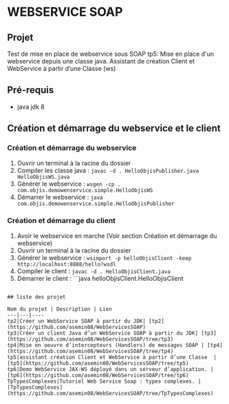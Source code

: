# WEBSERVICE SOAP

## Projet

Test de mise en place de webservice sous SOAP
tp5: Mise en place d'un webservice depuis une classe java. Assistant de création Client et WebService à partir d’une Classe (ws)

## Pré-requis
* java jdk 8

## Création et démarrage du webservice et le client

### Création et démarrage du webservice
1. Ouvrir un terminal à la racine du dossier
2. Compiler les classe java : ```javac -d . HelloObjisPublisher.java HelloObjisWS.java```
3. Générer le webservice : ```wsgen -cp . com.objis.demowenservice.simple.HelloObjisWS```
4. Démarrer le webservice : ```java com.objis.demowenservice.simple.HelloObjisPublisher```


### Création et démarrage du client
1. Avoir le webservice en marche (Voir section Création et démarrage du webservice)
2. Ouvrir un terminal à la racine du dossier
3. Générer le webservice : ```wsimport -p helloObjisClient -keep http://localhost:8888/hello?wsdl```
4. Compiler le client : ```javac -d . HelloObjisClient.java ```
5. Démarrer le client : ```java helloObjisClient.HelloObjisClient
```

## liste des projet

Nom du projet | Description | Lien
---|---|----
tp2|Créer un WebService SOAP à partir du JDK| [tp2](https://github.com/asemin08/WebServicesSOAP)
tp3|Créer un client Java d’un WebService SOAP à partir du JDK| [tp3](https://github.com/asemin08/WebServicesSOAP/tree/tp3)
tp4|Mise en oeuvre d’intercepteurs (Handlers) de messages SOAP | [tp4](https://github.com/asemin08/WebServicesSOAP/tree/tp4)
tp5|assistant création Client et WebService à partir d’une Classe  | [tp5](https://github.com/asemin08/WebServicesSOAP/tree/tp5)
tp6|Demo WebService JAX-WS déployé dans un serveur d’application. |[tp6](https://github.com/asemin08/WebServicesSOAP/tree/tp6)
TpTypesComplexes|Tutoriel Web Service Soap : types complexes. |[TpTypesComplexes](https://github.com/asemin08/WebServicesSOAP/tree/TpTypesComplexes)

